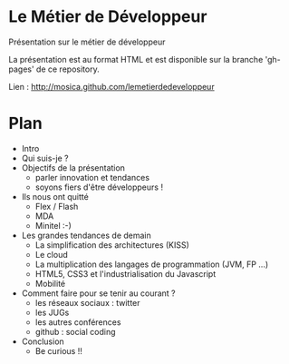 Le Métier de Développeur
========================

Présentation sur le métier de développeur

La présentation est au format HTML et est disponible sur la branche 'gh-pages' de ce repository.

Lien : http://mosica.github.com/lemetierdedeveloppeur

Plan
====
* Intro
* Qui suis-je ?
* Objectifs de la présentation
  * parler innovation et tendances
  * soyons fiers d'être développeurs !
* Ils nous ont quitté
  * Flex / Flash
  * MDA
  * Minitel :-)
* Les grandes tendances de demain
  * La simplification des architectures (KISS)
  * Le cloud
  * La multiplication des langages de programmation (JVM, FP ...)
  * HTML5, CSS3 et l'industrialisation du Javascript
  * Mobilité
* Comment faire pour se tenir au courant ?
  * les réseaux sociaux : twitter
  * les JUGs
  * les autres conférences
  * github : social coding
* Conclusion
  * Be curious !!